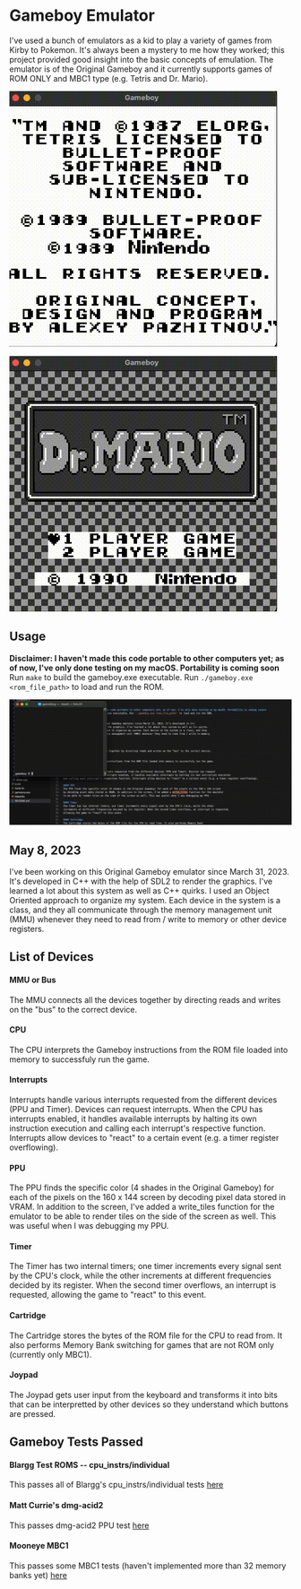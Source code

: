 # Gameboy Emulator
I've used a bunch of emulators as a kid to play a variety of games from Kirby to Pokemon. It's always
been a mystery to me how they worked; this project provided good insight into the basic concepts of emulation.
The emulator is of the Original Gameboy and it currently supports games of ROM ONLY and MBC1 type (e.g. Tetris and Dr. Mario).

![Tetris](static/tetris.gif)

![DrMario](static/drmario.gif)

## Usage
**Disclaimer: I haven't made this code portable to other computers yet; as of now, I've only done testing on my macOS. Portability is coming soon** 
Run `make` to build the gameboy.exe executable. Run `./gameboy.exe <rom_file_path>` to load and run the ROM.

![Run](static/run.gif)

## May 8, 2023
I've been working on this Original Gameboy emulator since March 31, 2023. It's developed in C++
with the help of SDL2 to render the graphics. I've learned a lot about this system as well as C++ quirks.
I used an Object Oriented approach to organize my system. Each device in the system is a class, and they
all communicate through the memory management unit (MMU) whenever they need to read from / write to memory
or other device registers.

## List of Devices
#### MMU or Bus
The MMU connects all the devices together by directing reads and writes on the "bus" to the correct device.

#### CPU
The CPU interprets the Gameboy instructions from the ROM file loaded into memory to successfuly run the game.

#### Interrupts
Interrupts handle various interrupts requested from the different devices (PPU and Timer). Devices can request
interrupts. When the CPU has interrupts enabled, it handles available interrupts by halting its own instruction execution
and calling each interrupt's respective function. Interrupts allow devices to "react" to a certain event (e.g. a timer register overflowing).

#### PPU
The PPU finds the specific color (4 shades in the Original Gameboy) for each of the pixels on the 160 x 144 screen
by decoding pixel data stored in VRAM. In addition to the screen, I've added a write_tiles function for the emulator
to be able to render tiles on the side of the screen as well. This was useful when I was debugging my PPU.

#### Timer
The Timer has two internal timers; one timer increments every signal sent by the CPU's clock, while the other
increments at different frequencies decided by its register. When the second timer overflows, an interrupt is requested,
allowing the game to "react" to this event.

#### Cartridge
The Cartridge stores the bytes of the ROM file for the CPU to read from. It also performs Memory Bank
switching for games that are not ROM only (currently only MBC1).

#### Joypad
The Joypad gets user input from the keyboard and transforms it into bits that can be
interpretted by other devices so they understand which buttons are pressed.

## Gameboy Tests Passed

#### Blargg Test ROMS -- cpu_instrs/individual
This passes all of Blargg's cpu_instrs/individual tests [here](https://github.com/retrio/gb-test-roms)

#### Matt Currie's dmg-acid2
This passes dmg-acid2 PPU test [here](https://github.com/mattcurrie/dmg-acid2)

#### Mooneye MBC1
This passes some MBC1 tests (haven't implemented more than 32 memory banks yet) [here](https://github.com/Gekkio/mooneye-gb)

